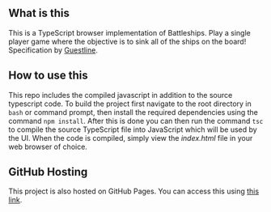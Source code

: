 ## What is this
This is a TypeScript browser implementation of Battleships. Play a single player game where the objective is to sink all of the ships on the board! Specification by [Guestline](https://medium.com/guestline-labs/hints-for-our-interview-process-and-code-test-ae647325f400).
## How to use this
This repo includes the compiled javascript in addition to the source typescript code. To build the project first navigate to the root directory in `bash` or command prompt, then install the required dependencies using the command `npm install`. 
After this is done you can then run the command `tsc` to compile the source TypeScript file into JavaScript which will be used by the UI. When the code is compiled, simply view the *index.html* file in your web browser of choice.
## GitHub Hosting
This project is also hosted on GitHub Pages. You can access this using [this link](https://frankdippnall.github.io/guestline-battleship/).
